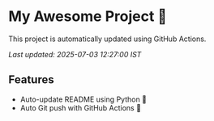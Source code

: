 # My Awesome Project 🚀

This project is automatically updated using GitHub Actions.

_Last updated: 2025-07-03 12:27:00 IST_

## Features
- Auto-update README using Python 🐍
- Auto Git push with GitHub Actions 🤖
